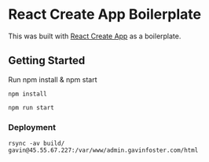 # React Create App Boilerplate

This was built with [React Create App](https://github.com/facebookincubator/create-react-app) as a boilerplate.

## Getting Started
Run npm install & npm start

`npm install`

`npm run start`

### Deployment
`rsync -av build/ gavin@45.55.67.227:/var/www/admin.gavinfoster.com/html`